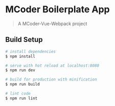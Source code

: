 # MCoder Boilerplate App

> A MCoder-Vue-Webpack project

## Build Setup

``` bash
# install dependencies
$ npm install

# serve with hot reload at localhost:8080
$ npm run dev

# build for production with minification
$ npm run build

# lint code
$ npm run lint
```
